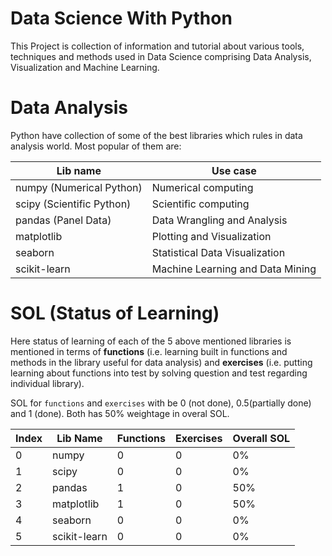 # Data Science With Python

This Project is collection of information and tutorial about various tools, techniques and methods used in Data Science comprising Data Analysis, Visualization and Machine Learning.

# Data Analysis

Python have collection of some of the best libraries which rules in data analysis world. Most popular of them are:

|Lib name| Use case|
|--------|---------|
|numpy (Numerical Python)| Numerical computing|
|scipy (Scientific Python)| Scientific computing|
|pandas (Panel Data)| Data Wrangling and Analysis|
|matplotlib| Plotting and Visualization|
|seaborn| Statistical Data Visualization|
|scikit-learn| Machine Learning and Data Mining|


# SOL (Status of Learning)

Here status of learning of each of the 5 above mentioned libraries is mentioned in terms of **functions** (i.e. learning built in functions and methods in the library useful for data analysis) and **exercises** (i.e. putting learning about functions into test by solving question and test regarding individual library).

SOL for `functions` and `exercises` with be 0 (not done), 0.5(partially done) and 1 (done). Both has 50% weightage in overal SOL.

|Index |Lib Name| Functions | Exercises| Overall SOL|
|------|--------|-----------|----------|------------|
|0|numpy|0|0|0%|
|1|scipy|0|0|0%|
|2|pandas|1|0|50%|
|3|matplotlib|1|0|50%|
|4|seaborn|0|0|0%|
|5|scikit-learn|0|0|0%|